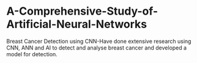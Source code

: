 # A-Comprehensive-Study-of-Artificial-Neural-Networks
Breast Cancer Detection using CNN-Have done extensive research using CNN, ANN and AI to detect and analyse breast cancer and developed a model for detection.
